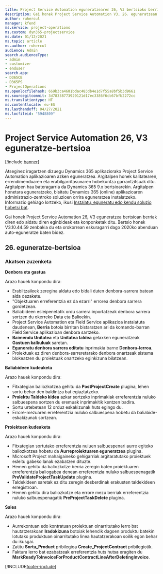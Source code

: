 ```yaml
---
title: Project Service Automation eguneratzearen 26, V3 bertsioko berrikuntzak edo aldaketak
description: Gai honek Project Service Automation V3, 26. eguneratzean erabilgarri dauden eginbideak eta konponketak ditu.
author: ruhercul
manager: kfend
ms.service: project-operations
ms.custom: dyn365-projectservice
ms.date: 01/12/2021
ms.topic: article
ms.author: ruhercul
audience: Admin
search.audienceType:
- admin
- customizer
- enduser
search.app:
- D365CE
- D365PS
- ProjectOperations
ms.openlocfilehash: 669b3ca4601bdac483db4e1d7f55a8bf5b3d9661
ms.sourcegitcommit: 3d78338773929121d17ec3386f6cb67bfb2272cc
ms.translationtype: HT
ms.contentlocale: eu-ES
ms.lasthandoff: 04/27/2021
ms.locfileid: "5948809"
---
```

# <a name="project-service-automation-update-release-26-v3"></a>Project Service Automation 26, V3 eguneratze-bertsioa

[!include [banner](../includes/psa-now-project-operations.md)]

Atseginez iragartzen dizuegu Dynamics 365 aplikaziorako Project Service Automation aplikazioaren azken eguneratzea. Argitalpen honek kalitatearen, errendimenduaren eta erabilgarritasunaren hobekuntza garrantzitsuak ditu. Argitalpen hau bateragarria da Dynamics 365 9.x bertsioarekin. Argitalpen honetara eguneratzeko, bisitatu Dynamics 365 (online) aplikazioaren administrazio-zentroko soluzioen orrira eguneratzea instalatzeko. Informazio gehiago lortzeko, ikusi [Instalatu, eguneratu edo kendu soluzio hobetsi bat](/power-platform/admin/install-remove-preferred-solution).

Gai honek Project Service Automation 26, V3 eguneratzea bertsioan berriak diren edo aldatu diren eginbideak eta konponketak ditu. Bertsio honek V3.10.44.59 zenbakia du eta orokorrean eskuragarri dago 2020ko abenduan auto-eguneratze baten bidez.

## <a name="update-release-26"></a>26. eguneratze-bertsioa

### <a name="bug-fixes"></a>Akatsen zuzenketa

**Denbora eta gastua**

Arazo hauek konpondu dira:

- Erabiltzaileek zeregina aldatu edo bidali duten denbora-sarrera batean alda dezakete.
- "Objektuaren erreferentzia ez da ezarri" errorea denbora sarrera gordetzean.
- Baliabideen esleipenetatik ordu sarrera inportatzeak denbora sarrera sortzen du okerreko Data eta Balioekin.
- Project Service Automation eta Field Service aplikazioa instalatuta daudenean, **Berria** botoia birritan bistaratzen ari da komando-barran Field Service aplikazioan denbora sartzeko.
- **Baimendu Unitatea** eta **Unitatea taldea** gelaxken eguneratzeak **Gastuen kalkuluak** saretan.
- **Eguneratu denbora sarrera editatu** inprimakia barne **Denbora-lerroa**.
- Proiektuak ez diren denbora-sarreretarako denbora onartzeak sistema blokeatzen du proiektuak onartzeko eginkizuna bilatzean.

**Baliabideen kudeaketa**

Arazo hauek konpondu dira:

- Fitxategian baliozkotzea gehitu da **PostProjectCreate** plugina, lehen sortu behar den baldintza bat egiaztatzeko.
- **Proiektu Taldeko kidea** azkar sortzeko inprimakiak erreferentzia nuluko salbuespena sortzen du eremuak inprimakitik kentzen badira.
- Sortu urtebetean 12 orduz eskakizunak huts egingo du.
- Errore-mezuaren erreferentzia nuluko salbuespena hobetu da baliabide-eskakizunak sortzean.

**Proiektuen kudeaketa**

Arazo hauek konpondu dira:

- Fitxategian sortutako erreferentzia nuluen salbuespenari aurre egiteko baliozkotzea hobetu da **Aurreproiektuaren eguneratzea** plugina.
- Microsoft Project mahaigaineko gehigarriak argitaratutako proiektuek esleitu gabeko lanak ezabatzen dituzte.
- Hemen gehitu da baliozkotze berria zeregin baten proiektuaren erreferentzia baliogabea denean erreferentzia nuluko salbuespenagatik **PreValidateProjectTaskUpdate** plugina.
- Taldekideen saretak ez ditu zeregin desberdinak erakusten taldekideen erregistroan.
- Hemen gehitu dira baliozkotze eta errore mezu berriak erreferentzia nuluko salbuespenagatik **PreProjectTaskDelete** plugina.

**Sales**

Arazo hauek konpondu dira:

- Aurrekontuan edo kontratuan proiektuan oinarritutako lerro bat hautatzerakoan **Iradokizuna** botoiak lehendik dagoen produktu batekin lotutako produktuan oinarritutako linea hautatzerakoan soilik egon behar du ikusgai.
- Zatitu **Sortu_Product** pribilegioa **Create_ProjectContract** pribilegiotik.
- Faktura lerro bat ezabatzeak erreferentzia huts hutsa eragiten du **MarkReadyToInvoiceForProductContractLineAfterDeletingInvoice**.


[!INCLUDE[footer-include](../includes/footer-banner.md)]